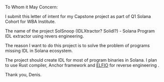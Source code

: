 To Whom it May Concern:

I submit this letter of intent for my Capstone project as part of Q1 Solana Cohort for WBA Institute.

The name of the project SolSnoop (IDLXtractor? Solidl?) - Solana Program IDL extractor using revers engineering.

The reason I want to do this project is to solve the problem of programs missing IDL in Solana ecosystem.

The project should create IDL for most of program binaries in Solana.
I plan to use Rust compiler, Anchor framework and [ELFIO](https://github.com/serge1/ELFIO) for reverse engineering .

Thank you, 
Denis.




